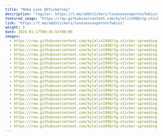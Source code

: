 ```yaml
---
title: "Make Love @Stickersey"
description: "regular: https://t.me/addstickers/lovesexxxxpornnsfwkiss"
featured_image: "https://raw.githubusercontent.com/kylelin1998/tg-sticker-spreading-worldwide-images/main/img/4d98511a-76ef-44a7-9407-78ad50d666b9.jpg"
link: "https://t.me/addstickers/lovesexxxxpornnsfwkiss"
weight: 3
date: 2024-01-17T08:45:53+08:00
images:
  - https://raw.githubusercontent.com/kylelin1998/tg-sticker-spreading-worldwide-images/main/img/4d98511a-76ef-44a7-9407-78ad50d666b9.jpg
  - https://raw.githubusercontent.com/kylelin1998/tg-sticker-spreading-worldwide-images/main/img/a5fc7739-53bb-491f-9858-21fedac779b7.jpg
  - https://raw.githubusercontent.com/kylelin1998/tg-sticker-spreading-worldwide-images/main/img/0139c85a-aa46-4327-bd41-35bac11bc303.jpg
  - https://raw.githubusercontent.com/kylelin1998/tg-sticker-spreading-worldwide-images/main/img/5907cf2d-1d32-4bef-b8a0-30f00881ffd4.jpg
  - https://raw.githubusercontent.com/kylelin1998/tg-sticker-spreading-worldwide-images/main/img/7fae8939-90bd-46e4-a3ce-9c569e73320a.jpg
  - https://raw.githubusercontent.com/kylelin1998/tg-sticker-spreading-worldwide-images/main/img/345f219a-fe23-4aeb-9884-f1f5baafbbdc.jpg
  - https://raw.githubusercontent.com/kylelin1998/tg-sticker-spreading-worldwide-images/main/img/c81a0cba-9e08-4a84-b03b-1a2bfec2557d.jpg
  - https://raw.githubusercontent.com/kylelin1998/tg-sticker-spreading-worldwide-images/main/img/7a9d2782-ecd9-4bd1-9880-fb74bf2ffafa.jpg
  - https://raw.githubusercontent.com/kylelin1998/tg-sticker-spreading-worldwide-images/main/img/b4bda548-edf1-4cc0-aa4c-dc3d0013cc61.jpg
  - https://raw.githubusercontent.com/kylelin1998/tg-sticker-spreading-worldwide-images/main/img/e9de6ca5-2da2-4d0a-ba58-115633881406.jpg
  - https://raw.githubusercontent.com/kylelin1998/tg-sticker-spreading-worldwide-images/main/img/38cc9b09-4732-4fc3-9dbe-9002785308e2.jpg
  - https://raw.githubusercontent.com/kylelin1998/tg-sticker-spreading-worldwide-images/main/img/eb82ef5b-f3f8-46d1-9ef8-71fdc9a7a768.jpg
  - https://raw.githubusercontent.com/kylelin1998/tg-sticker-spreading-worldwide-images/main/img/9c71b739-3541-4bf6-8b27-78b2fa0e88fe.jpg
  - https://raw.githubusercontent.com/kylelin1998/tg-sticker-spreading-worldwide-images/main/img/840eadbe-b2b9-4e2e-bfe6-79534058ad67.jpg
  - https://raw.githubusercontent.com/kylelin1998/tg-sticker-spreading-worldwide-images/main/img/6235968d-1bc9-4ddf-a5f7-3b2f5d869e70.jpg
  - https://raw.githubusercontent.com/kylelin1998/tg-sticker-spreading-worldwide-images/main/img/cebdb62b-3187-45a5-be12-c88a2db74dc4.jpg
  - https://raw.githubusercontent.com/kylelin1998/tg-sticker-spreading-worldwide-images/main/img/66335b05-6e25-4325-b160-7fc89dbf7340.jpg
  - https://raw.githubusercontent.com/kylelin1998/tg-sticker-spreading-worldwide-images/main/img/e6445bfd-a420-4856-8d6c-a8941d026d5e.jpg
  - https://raw.githubusercontent.com/kylelin1998/tg-sticker-spreading-worldwide-images/main/img/1ff528ad-7329-4f51-a1a2-7b611b09d512.jpg
  - https://raw.githubusercontent.com/kylelin1998/tg-sticker-spreading-worldwide-images/main/img/ca00943b-37ae-4e18-8885-f0e0fc55c480.jpg
---
```

